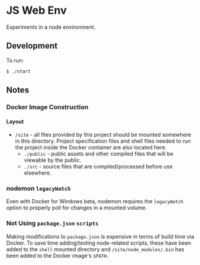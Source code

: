 # JS Web Env
Experiments in a node environment.

## Development
To run:
```bash
$ ./start
```

## Notes
### Docker Image Construction
#### Layout

- `/site` - all files provided by this project should be mounted somewhere in this directory. Project specification files and shell files needed to run the project inside the Docker container are also located here.
  - `./public` - public assets and other compiled files that will be viewable by the public.
  - `./src` - source files that are compiled/processed before use elsewhere.

### nodemon `legacyWatch`
Even with Docker for Windows beta, nodemon requires the `legacyWatch` option to properly poll for changes in a mounted volume.

### Not Using `package.json` `scripts`
Making modifications to `package.json` is expensive in terms of build time via Docker. To save time adding/testing node-related scripts, these have been added to the `shell` mounted directory and `/site/node_modules/.bin` has been added to the Docker image's `$PATH`.
